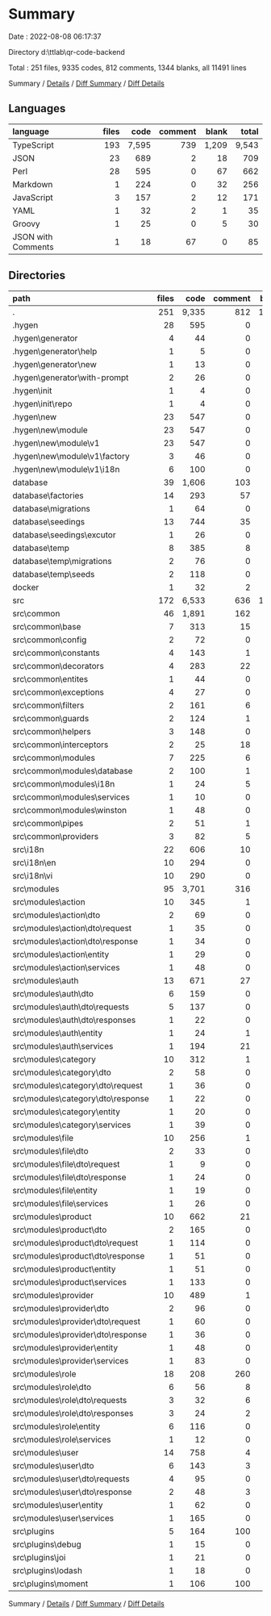 # Summary

Date : 2022-08-08 06:17:37

Directory d:\\ttlab\\qr-code-backend

Total : 251 files,  9335 codes, 812 comments, 1344 blanks, all 11491 lines

Summary / [Details](details.md) / [Diff Summary](diff.md) / [Diff Details](diff-details.md)

## Languages
| language | files | code | comment | blank | total |
| :--- | ---: | ---: | ---: | ---: | ---: |
| TypeScript | 193 | 7,595 | 739 | 1,209 | 9,543 |
| JSON | 23 | 689 | 2 | 18 | 709 |
| Perl | 28 | 595 | 0 | 67 | 662 |
| Markdown | 1 | 224 | 0 | 32 | 256 |
| JavaScript | 3 | 157 | 2 | 12 | 171 |
| YAML | 1 | 32 | 2 | 1 | 35 |
| Groovy | 1 | 25 | 0 | 5 | 30 |
| JSON with Comments | 1 | 18 | 67 | 0 | 85 |

## Directories
| path | files | code | comment | blank | total |
| :--- | ---: | ---: | ---: | ---: | ---: |
| . | 251 | 9,335 | 812 | 1,344 | 11,491 |
| .hygen | 28 | 595 | 0 | 67 | 662 |
| .hygen\\generator | 4 | 44 | 0 | 14 | 58 |
| .hygen\\generator\\help | 1 | 5 | 0 | 0 | 5 |
| .hygen\\generator\\new | 1 | 13 | 0 | 6 | 19 |
| .hygen\\generator\\with-prompt | 2 | 26 | 0 | 8 | 34 |
| .hygen\\init | 1 | 4 | 0 | 1 | 5 |
| .hygen\\init\\repo | 1 | 4 | 0 | 1 | 5 |
| .hygen\\new | 23 | 547 | 0 | 52 | 599 |
| .hygen\\new\\module | 23 | 547 | 0 | 52 | 599 |
| .hygen\\new\\module\\v1 | 23 | 547 | 0 | 52 | 599 |
| .hygen\\new\\module\\v1\\factory | 3 | 46 | 0 | 3 | 49 |
| .hygen\\new\\module\\v1\\i18n | 6 | 100 | 0 | 2 | 102 |
| database | 39 | 1,606 | 103 | 176 | 1,885 |
| database\\factories | 14 | 293 | 57 | 49 | 399 |
| database\\migrations | 1 | 64 | 0 | 5 | 69 |
| database\\seedings | 13 | 744 | 35 | 76 | 855 |
| database\\seedings\\excutor | 1 | 26 | 0 | 2 | 28 |
| database\\temp | 8 | 385 | 8 | 34 | 427 |
| database\\temp\\migrations | 2 | 76 | 0 | 10 | 86 |
| database\\temp\\seeds | 2 | 118 | 0 | 8 | 126 |
| docker | 1 | 32 | 2 | 1 | 35 |
| src | 172 | 6,533 | 636 | 1,049 | 8,218 |
| src\\common | 46 | 1,891 | 162 | 341 | 2,394 |
| src\\common\\base | 7 | 313 | 15 | 65 | 393 |
| src\\common\\config | 2 | 72 | 0 | 9 | 81 |
| src\\common\\constants | 4 | 143 | 1 | 38 | 182 |
| src\\common\\decorators | 4 | 283 | 22 | 45 | 350 |
| src\\common\\entites | 1 | 44 | 0 | 13 | 57 |
| src\\common\\exceptions | 4 | 27 | 0 | 8 | 35 |
| src\\common\\filters | 2 | 161 | 6 | 14 | 181 |
| src\\common\\guards | 2 | 124 | 1 | 15 | 140 |
| src\\common\\helpers | 3 | 148 | 0 | 18 | 166 |
| src\\common\\interceptors | 2 | 25 | 18 | 7 | 50 |
| src\\common\\modules | 7 | 225 | 6 | 21 | 252 |
| src\\common\\modules\\database | 2 | 100 | 1 | 6 | 107 |
| src\\common\\modules\\i18n | 1 | 24 | 5 | 4 | 33 |
| src\\common\\modules\\services | 1 | 10 | 0 | 2 | 12 |
| src\\common\\modules\\winston | 1 | 48 | 0 | 4 | 52 |
| src\\common\\pipes | 2 | 51 | 1 | 10 | 62 |
| src\\common\\providers | 3 | 82 | 5 | 27 | 114 |
| src\\i18n | 22 | 606 | 10 | 36 | 652 |
| src\\i18n\\en | 10 | 294 | 0 | 15 | 309 |
| src\\i18n\\vi | 10 | 290 | 0 | 15 | 305 |
| src\\modules | 95 | 3,701 | 316 | 610 | 4,627 |
| src\\modules\\action | 10 | 345 | 1 | 52 | 398 |
| src\\modules\\action\\dto | 2 | 69 | 0 | 13 | 82 |
| src\\modules\\action\\dto\\request | 1 | 35 | 0 | 9 | 44 |
| src\\modules\\action\\dto\\response | 1 | 34 | 0 | 4 | 38 |
| src\\modules\\action\\entity | 1 | 29 | 0 | 9 | 38 |
| src\\modules\\action\\services | 1 | 48 | 0 | 6 | 54 |
| src\\modules\\auth | 13 | 671 | 27 | 81 | 779 |
| src\\modules\\auth\\dto | 6 | 159 | 0 | 28 | 187 |
| src\\modules\\auth\\dto\\requests | 5 | 137 | 0 | 20 | 157 |
| src\\modules\\auth\\dto\\responses | 1 | 22 | 0 | 8 | 30 |
| src\\modules\\auth\\entity | 1 | 24 | 1 | 7 | 32 |
| src\\modules\\auth\\services | 1 | 194 | 21 | 16 | 231 |
| src\\modules\\category | 10 | 312 | 1 | 50 | 363 |
| src\\modules\\category\\dto | 2 | 58 | 0 | 16 | 74 |
| src\\modules\\category\\dto\\request | 1 | 36 | 0 | 10 | 46 |
| src\\modules\\category\\dto\\response | 1 | 22 | 0 | 6 | 28 |
| src\\modules\\category\\entity | 1 | 20 | 0 | 5 | 25 |
| src\\modules\\category\\services | 1 | 39 | 0 | 4 | 43 |
| src\\modules\\file | 10 | 256 | 1 | 44 | 301 |
| src\\modules\\file\\dto | 2 | 33 | 0 | 9 | 42 |
| src\\modules\\file\\dto\\request | 1 | 9 | 0 | 5 | 14 |
| src\\modules\\file\\dto\\response | 1 | 24 | 0 | 4 | 28 |
| src\\modules\\file\\entity | 1 | 19 | 0 | 6 | 25 |
| src\\modules\\file\\services | 1 | 26 | 0 | 4 | 30 |
| src\\modules\\product | 10 | 662 | 21 | 114 | 797 |
| src\\modules\\product\\dto | 2 | 165 | 0 | 37 | 202 |
| src\\modules\\product\\dto\\request | 1 | 114 | 0 | 34 | 148 |
| src\\modules\\product\\dto\\response | 1 | 51 | 0 | 3 | 54 |
| src\\modules\\product\\entity | 1 | 51 | 0 | 15 | 66 |
| src\\modules\\product\\services | 1 | 133 | 0 | 18 | 151 |
| src\\modules\\provider | 10 | 489 | 1 | 70 | 560 |
| src\\modules\\provider\\dto | 2 | 96 | 0 | 20 | 116 |
| src\\modules\\provider\\dto\\request | 1 | 60 | 0 | 16 | 76 |
| src\\modules\\provider\\dto\\response | 1 | 36 | 0 | 4 | 40 |
| src\\modules\\provider\\entity | 1 | 48 | 0 | 11 | 59 |
| src\\modules\\provider\\services | 1 | 83 | 0 | 8 | 91 |
| src\\modules\\role | 18 | 208 | 260 | 84 | 552 |
| src\\modules\\role\\dto | 6 | 56 | 8 | 20 | 84 |
| src\\modules\\role\\dto\\requests | 3 | 32 | 6 | 9 | 47 |
| src\\modules\\role\\dto\\responses | 3 | 24 | 2 | 11 | 37 |
| src\\modules\\role\\entity | 6 | 116 | 0 | 29 | 145 |
| src\\modules\\role\\services | 1 | 12 | 0 | 3 | 15 |
| src\\modules\\user | 14 | 758 | 4 | 115 | 877 |
| src\\modules\\user\\dto | 6 | 143 | 3 | 36 | 182 |
| src\\modules\\user\\dto\\requests | 4 | 95 | 0 | 25 | 120 |
| src\\modules\\user\\dto\\response | 2 | 48 | 3 | 11 | 62 |
| src\\modules\\user\\entity | 1 | 62 | 0 | 18 | 80 |
| src\\modules\\user\\services | 1 | 165 | 0 | 15 | 180 |
| src\\plugins | 5 | 164 | 100 | 36 | 300 |
| src\\plugins\\debug | 1 | 15 | 0 | 2 | 17 |
| src\\plugins\\joi | 1 | 21 | 0 | 7 | 28 |
| src\\plugins\\lodash | 1 | 18 | 0 | 3 | 21 |
| src\\plugins\\moment | 1 | 106 | 100 | 23 | 229 |

Summary / [Details](details.md) / [Diff Summary](diff.md) / [Diff Details](diff-details.md)